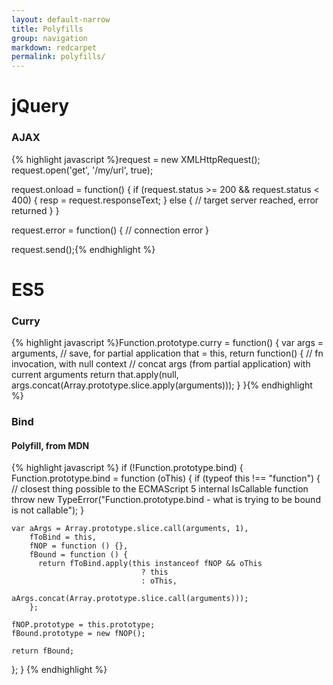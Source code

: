 ```yaml
---
layout: default-narrow
title: Polyfills
group: navigation
markdown: redcarpet
permalink: polyfills/
---
```




<h1 class="page-header">jQuery</h1>

### AJAX
{% highlight javascript %}request = new XMLHttpRequest();
request.open('get', '/my/url', true);

request.onload = function() {
  if (request.status >= 200 && request.status < 400) {
    resp = request.responseText;
  } else {
    // target server reached, error returned
  }
}

request.error = function() {
  // connection error
}

request.send();{% endhighlight %}


<h1 class="page-header">ES5</h1>

### Curry
{% highlight javascript %}Function.prototype.curry = function() {
  var args = arguments,     // save, for partial application
      that = this,
  return function() {
           // fn invocation, with null context
           // concat args (from partial application) with current arguments
    return that.apply(null, args.concat(Array.prototype.slice.apply(arguments)));
  }
}{% endhighlight %}


### Bind

#### Polyfill, from MDN
{% highlight javascript %}
if (!Function.prototype.bind) {
  Function.prototype.bind = function (oThis) {
    if (typeof this !== "function") {
      // closest thing possible to the ECMAScript 5 internal IsCallable function
      throw new TypeError("Function.prototype.bind - what is trying to be bound is not callable");
    }

    var aArgs = Array.prototype.slice.call(arguments, 1), 
        fToBind = this, 
        fNOP = function () {},
        fBound = function () {
          return fToBind.apply(this instanceof fNOP && oThis
                                 ? this
                                 : oThis,
                               aArgs.concat(Array.prototype.slice.call(arguments)));
        };

    fNOP.prototype = this.prototype;
    fBound.prototype = new fNOP();

    return fBound;
  };
}
{% endhighlight %}





